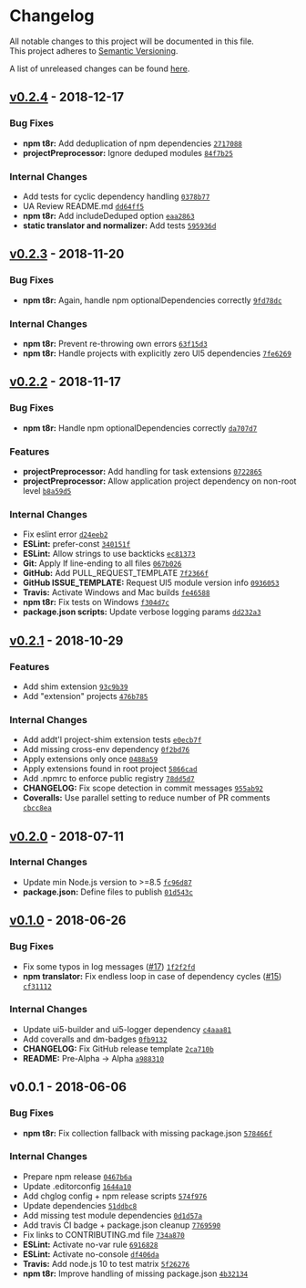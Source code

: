 # Changelog
All notable changes to this project will be documented in this file.  
This project adheres to [Semantic Versioning](http://semver.org/spec/v2.0.0.html).

A list of unreleased changes can be found [here](https://github.com/SAP/ui5-project/compare/v0.2.4...HEAD).

<a name="v0.2.4"></a>
## [v0.2.4] - 2018-12-17
### Bug Fixes
- **npm t8r:** Add deduplication of npm dependencies [`2717088`](https://github.com/SAP/ui5-project/commit/2717088532d415b6922f290b58d9227b946a965f)
- **projectPreprocessor:** Ignore deduped modules [`84f7b25`](https://github.com/SAP/ui5-project/commit/84f7b25a9e45df3bc55a7957e4f61db580e68509)

### Internal Changes
- Add tests for cyclic dependency handling [`0378b77`](https://github.com/SAP/ui5-project/commit/0378b77406107294acb3a0103eb6a3464d129be1)
- UA Review README.md [`dd64ff5`](https://github.com/SAP/ui5-project/commit/dd64ff58099d2d21d59a1fe0b05ae7a7e416a5df)
- **npm t8r:** Add includeDeduped option [`eaa2863`](https://github.com/SAP/ui5-project/commit/eaa2863c506f98e011bc0a78776d0f4d61c506d6)
- **static translator and normalizer:** Add tests [`595936d`](https://github.com/SAP/ui5-project/commit/595936d97379bd2ab92967dc7e7e1f568374e4db)


<a name="v0.2.3"></a>
## [v0.2.3] - 2018-11-20
### Bug Fixes
- **npm t8r:** Again, handle npm optionalDependencies correctly [`9fd78dc`](https://github.com/SAP/ui5-project/commit/9fd78dca4d836f9a37036fd151a78e9295b28aa1)

### Internal Changes
- **npm t8r:** Prevent re-throwing own errors [`63f15d3`](https://github.com/SAP/ui5-project/commit/63f15d320b67249c81394d4d4508e83d403e9230)
- **npm t8r:** Handle projects with explicitly zero UI5 dependencies [`7fe6269`](https://github.com/SAP/ui5-project/commit/7fe626943b8a6a4bb53b3e43c93aafbe2b92ef1b)


<a name="v0.2.2"></a>
## [v0.2.2] - 2018-11-17
### Bug Fixes
- **npm t8r:** Handle npm optionalDependencies correctly [`da707d7`](https://github.com/SAP/ui5-project/commit/da707d73b5c75b489e2e499de2b4f54924018844)

### Features
- **projectPreprocessor:** Add handling for task extensions [`0722865`](https://github.com/SAP/ui5-project/commit/072286591ae3b20cca8e418030c3f2bc048352c5)
- **projectPreprocessor:** Allow application project dependency on non-root level [`b8a59d5`](https://github.com/SAP/ui5-project/commit/b8a59d56c8b5cf4c330fe99cb2162c1701aa51ca)

### Internal Changes
- Fix eslint error [`d24eeb2`](https://github.com/SAP/ui5-project/commit/d24eeb2f1c3a6582ce8514e49e9c720a05f8a0f5)
- **ESLint:** prefer-const [`340151f`](https://github.com/SAP/ui5-project/commit/340151f4bd01ed8644d2c6b90bc695b30933cf80)
- **ESLint:** Allow strings to use backticks [`ec81373`](https://github.com/SAP/ui5-project/commit/ec813730b08ae173f5490629a5d074301ca88de3)
- **Git:** Apply lf line-ending to all files [`067b026`](https://github.com/SAP/ui5-project/commit/067b026d74a14d5e3807b7926a9292153ceac13e)
- **GitHub:** Add PULL_REQUEST_TEMPLATE [`7f2366f`](https://github.com/SAP/ui5-project/commit/7f2366f0f727d150b52e23151cd8ce8ecbdcabfd)
- **GitHub ISSUE_TEMPLATE:** Request UI5 module version info [`0936053`](https://github.com/SAP/ui5-project/commit/0936053d2c50837643495760b6b4e46eb36cb87d)
- **Travis:** Activate Windows and Mac builds [`fe46588`](https://github.com/SAP/ui5-project/commit/fe46588218e9c85892486dd9ce120a4828b64c55)
- **npm t8r:** Fix tests on Windows [`f304d7c`](https://github.com/SAP/ui5-project/commit/f304d7c26b14b40cd673bae7cafce8f695ea316e)
- **package.json scripts:** Update verbose logging params [`dd232a3`](https://github.com/SAP/ui5-project/commit/dd232a39bde7c787846b89a5207558f39f3074cb)


<a name="v0.2.1"></a>
## [v0.2.1] - 2018-10-29
### Features
- Add shim extension [`93c9b39`](https://github.com/SAP/ui5-project/commit/93c9b3960ca36f240c5f8453a89f72792a01fe92)
- Add "extension" projects [`476b785`](https://github.com/SAP/ui5-project/commit/476b785810d6993d2a3e21707ffa67e568e67eac)

### Internal Changes
- Add addt'l project-shim extension tests [`e0ecb7f`](https://github.com/SAP/ui5-project/commit/e0ecb7f6a0da334f423a1267c310e687b9854724)
- Add missing cross-env dependency [`0f2bd76`](https://github.com/SAP/ui5-project/commit/0f2bd76fdc03103d4b88b4764d94ebb353340fd5)
- Apply extensions only once [`0488a59`](https://github.com/SAP/ui5-project/commit/0488a5959a0b2b87d1945866da07bc011103c1b2)
- Apply extensions found in root project [`5866cad`](https://github.com/SAP/ui5-project/commit/5866cadc04348c15c2ae7abefe70b934f6cf5b99)
- Add .npmrc to enforce public registry [`78dd5d7`](https://github.com/SAP/ui5-project/commit/78dd5d7fb72a9c51b56b47179dd823f016255cd3)
- **CHANGELOG:** Fix scope detection in commit messages [`955ab92`](https://github.com/SAP/ui5-project/commit/955ab9275b6ee6d0261f9033ed110ac8b684abcf)
- **Coveralls:** Use parallel setting to reduce number of PR comments [`cbcc8ea`](https://github.com/SAP/ui5-project/commit/cbcc8ea8f15d4f8c5ac0124024bf67f29ef14bd9)


<a name="v0.2.0"></a>
## [v0.2.0] - 2018-07-11
### Internal Changes
- Update min Node.js version to >=8.5 [`fc96d87`](https://github.com/SAP/ui5-project/commit/fc96d874c08b54f887cf375eb5028b298c96067f)
- **package.json:** Define files to publish [`01d543c`](https://github.com/SAP/ui5-project/commit/01d543c682f4a0f6fbf15fab0a73b91a5424acee)


<a name="v0.1.0"></a>
## [v0.1.0] - 2018-06-26
### Bug Fixes
- Fix some typos in log messages ([#17](https://github.com/SAP/ui5-project/issues/17)) [`1f2f2fd`](https://github.com/SAP/ui5-project/commit/1f2f2fd164abaf449cc5e7d94ec792f469710207)
- **npm translator:** Fix endless loop in case of dependency cycles ([#15](https://github.com/SAP/ui5-project/issues/15)) [`cf31112`](https://github.com/SAP/ui5-project/commit/cf3111288278e8dd36a09b549bd2b254e86af041)

### Internal Changes
- Update ui5-builder and ui5-logger dependency [`c4aaa81`](https://github.com/SAP/ui5-project/commit/c4aaa81ed813fb96a24a289ceb54bc2537bc70e7)
- Add coveralls and dm-badges [`0fb9132`](https://github.com/SAP/ui5-project/commit/0fb9132ca87e0dd959f1dea4dd3d584f0205baad)
- **CHANGELOG:** Fix GitHub release template [`2ca710b`](https://github.com/SAP/ui5-project/commit/2ca710b04d247e7799266644c1a3099c6621d345)
- **README:** Pre-Alpha -> Alpha [`a988310`](https://github.com/SAP/ui5-project/commit/a988310ae2b810dcff9e8253d32d6474c9ee1da9)


<a name="v0.0.1"></a>
## v0.0.1 - 2018-06-06
### Bug Fixes
- **npm t8r:** Fix collection fallback with missing package.json [`578466f`](https://github.com/SAP/ui5-project/commit/578466fdedf871091874c93d1a9305859e34e3ed)

### Internal Changes
- Prepare npm release [`0467b6a`](https://github.com/SAP/ui5-project/commit/0467b6ac2e87dadd7319fe02901c3b24a3901663)
- Update .editorconfig [`1644a10`](https://github.com/SAP/ui5-project/commit/1644a105337ff83c1f800b99451881f4d8952b8f)
- Add chglog config + npm release scripts [`574f976`](https://github.com/SAP/ui5-project/commit/574f9761debb0cf527e4dfe9d09a73b7abfecc49)
- Update dependencies [`51ddbc8`](https://github.com/SAP/ui5-project/commit/51ddbc854e1e28c6455cbe98fdf517601e560f71)
- Add missing test module dependencies [`0d1d57a`](https://github.com/SAP/ui5-project/commit/0d1d57a0f4643ea171b134d1639404fc51fdb051)
- Add travis CI badge + package.json cleanup [`7769590`](https://github.com/SAP/ui5-project/commit/776959063ab673a92ebfd4cf4c7ba253aae158a8)
- Fix links to CONTRIBUTING.md file [`734a870`](https://github.com/SAP/ui5-project/commit/734a870d6a68f0370626d5a17906afabf1cd27d1)
- **ESLint:** Activate no-var rule [`6916828`](https://github.com/SAP/ui5-project/commit/6916828560c1765bdd64306c8b1c4950a36f0c8b)
- **ESLint:** Activate no-console [`df406da`](https://github.com/SAP/ui5-project/commit/df406dab0888b16b9c66f4fe5a2d7e026ad9f4f4)
- **Travis:** Add node.js 10 to test matrix [`5f26276`](https://github.com/SAP/ui5-project/commit/5f2627668b7faa554b8c3810899828d3be6fd63f)
- **npm t8r:** Improve handling of missing package.json [`4b32134`](https://github.com/SAP/ui5-project/commit/4b321345139058dc821fb08c4556aff88366ea86)


[v0.2.4]: https://github.com/SAP/ui5-project/compare/v0.2.3...v0.2.4
[v0.2.3]: https://github.com/SAP/ui5-project/compare/v0.2.2...v0.2.3
[v0.2.2]: https://github.com/SAP/ui5-project/compare/v0.2.1...v0.2.2
[v0.2.1]: https://github.com/SAP/ui5-project/compare/v0.2.0...v0.2.1
[v0.2.0]: https://github.com/SAP/ui5-project/compare/v0.1.0...v0.2.0
[v0.1.0]: https://github.com/SAP/ui5-project/compare/v0.0.1...v0.1.0
